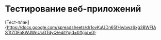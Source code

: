 # Тестирование веб-приложений

[Тест-план]{https://docs.google.com/spreadsheets/d/1ovKuUDn65fHwbwz6xg3BWFlASTtZDFa8WJWnUcGTdyQ/edit?gid=0#gid=0}

